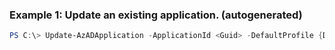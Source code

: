 ### Example 1: Update an existing application. (autogenerated)
```powershell
PS C:\> Update-AzADApplication -ApplicationId <Guid> -DefaultProfile {DefaultProfile} -ReplyUrl {ReplyUrl}
```

